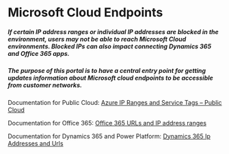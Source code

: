 # Microsoft Cloud Endpoints 
##### If certain IP address ranges or individual IP addresses are blocked in the environment, users may not be able to reach Microsoft Cloud environments. Blocked IPs can also impact connecting Dynamics 365 and Office 365 apps.</p>
##### The purpose of this portal is to have a central entry point for getting updates information about Microsoft cloud endpoints to be accessible from customer networks.</p>

Documentation for Public Cloud:
[Azure IP Ranges and Service Tags – Public Cloud](https://www.microsoft.com/en-us/download/details.aspx?id=56519)

Documentation for Office 365:
[Office 365 URLs and IP address ranges](https://docs.microsoft.com/en-us/microsoft-365/enterprise/urls-and-ip-address-ranges?view=o365-worldwide)

Documentation for Dynamics 365 and Power Platform:
[Dynamics 365 Ip Addresses and Urls](https://docs.microsoft.com/en-us/power-platform/admin/online-requirements#ip-addresses-and-urls) 

